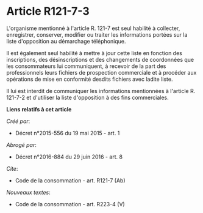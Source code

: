 # Article R121-7-3

L'organisme mentionné à l'article R. 121-7 est seul habilité à collecter, enregistrer, conserver, modifier ou traiter les
informations portées sur la liste d'opposition au démarchage téléphonique. 

Il est également seul habilité à mettre à jour cette liste en fonction des inscriptions, des désinscriptions et des
changements de coordonnées que les consommateurs lui communiquent, à recevoir de la part des professionnels leurs fichiers de
prospection commerciale et à procéder aux opérations de mise en conformité desdits fichiers avec ladite liste. 

Il lui est interdit de communiquer les informations mentionnées à l'article R. 121-7-2 et d'utiliser la liste d'opposition à
des fins commerciales.

**Liens relatifs à cet article**

_Créé par_:

  - Décret n°2015-556 du 19 mai 2015 - art. 1

_Abrogé par_:

  - Décret n°2016-884 du 29 juin 2016 - art. 8

_Cite_:

  - Code de la consommation - art. R121-7 (Ab)

_Nouveaux textes_:

  - Code de la consommation - art. R223-4 (V)
